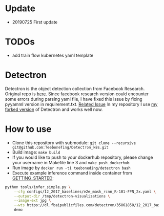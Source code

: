 # Update
* 20190725 First update

# TODOs
* add train flow kubernetes yaml template

# Detectron
Detectron is the object detection collection from Facebook Research. Original repo is [here](https://github.com/facebookresearch/Detectron). Since facebook research version could encounter some errors during parsing yaml file, I have fixed this issue by fixing pyyamml version in requirement.txt. [Related Issue](https://github.com/facebookresearch/Detectron/issues/840) In my repository I use [my forked version](https://github.com/TeeboneTing/Detectron) of Detectron and works well now.

# How to use
* Clone this repository with submodule: `git clone --recursive git@github.com:TeeboneTing/Detectron_k8s.git`
* Build image: `make build`
* If you would like to push to your dockerhub repository, please change your username in Makefile line 3 and `make push_dockerhub`
* Run image by `docker run -ti teeboneding/detectron bash`
* Execute example inference command inside container from [GETTING_STARTED](https://github.com/TeeboneTing/Detectron/blob/master/GETTING_STARTED.md):
``` bash
python tools/infer_simple.py \
    --cfg configs/12_2017_baselines/e2e_mask_rcnn_R-101-FPN_2x.yaml \
    --output-dir /tmp/detectron-visualizations \
    --image-ext jpg \
    --wts https://dl.fbaipublicfiles.com/detectron/35861858/12_2017_baselines/e2e_mask_rcnn_R-101-FPN_2x.yaml.02_32_51.SgT4y1cO/output/train/coco_2014_train:coco_2014_valminusminival/generalized_rcnn/model_final.pkl \
    demo
```

